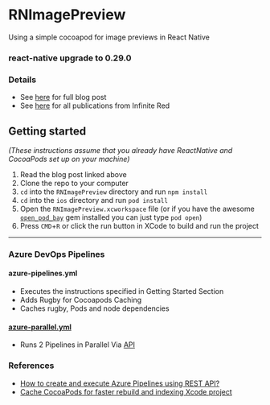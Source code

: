 # RNImagePreview
Using a simple cocoapod for image previews in React Native

### react-native upgrade to 0.29.0

### Details
* See [here](https://medium.com/infinite-red/beginner-s-guide-to-using-cocoapods-with-react-native-46cb4d372995#.1qx1m22bh) for full blog post
* See [here](https://medium.com/infinite-red) for all publications from Infinite Red 

## Getting started

_(These instructions assume that you already have ReactNative and CocoaPods set up on your machine)_

1. Read the blog post linked above
2. Clone the repo to your computer
3. `cd` into the `RNImagePreview` directory and run `npm install`
5. `cd` into the `ios` directory and run `pod install`
6. Open the `RNImagePreview.xcworkspace` file (or if you have the awesome [`open_pod_bay`](https://github.com/leshill/open_pod_bay) gem installed you can just type `pod open`)
7. Press `CMD`+`R` or click the run button in XCode to build and run the project


---

### Azure DevOps Pipelines
#### azure-pipelines.yml
- Executes the instructions specified in Getting Started Section 
- Adds Rugby for Cocoapods Caching
- Caches rugby, Pods and node dependencies

#### [azure-parallel.yml](https://cloudaffaire.com/how-to-create-and-execute-azure-pipelines-using-rest-api/)
- Runs 2 Pipelines in Parallel Via [API](https://docs.microsoft.com/en-us/rest/api/azure/devops/pipelines/runs/run-pipeline?view=azure-devops-rest-6.0)

### References
- [How to create and execute Azure Pipelines using REST API?](https://cloudaffaire.com/how-to-create-and-execute-azure-pipelines-using-rest-api/)
- [Cache CocoaPods for faster rebuild and indexing Xcode project](https://github.com/swiftyfinch/Rugby)